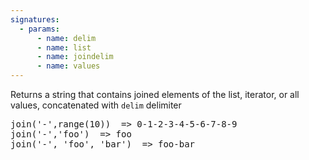 ```yaml
---
signatures:
  - params:
      - name: delim
      - name: list
      - name: joindelim
      - name: values
---
```


Returns a string that contains joined elements of the list, iterator, or all values,
concatenated with `delim` delimiter

<pre>
join('-',range(10))  => 0-1-2-3-4-5-6-7-8-9
join('-','foo')  => foo
join('-', 'foo', 'bar')  => foo-bar
</pre>
